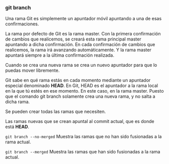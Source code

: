 ### git branch

Una rama Git es simplemente un apuntador móvil apuntando a una de esas confirmaciones.

La rama por defecto de Git es la rama master. Con la primera confirmación de cambios que realicemos, se creará esta rama principal master apuntando a dicha confirmación. En cada confirmación de cambios que realicemos, la rama irá avanzando automáticamente. Y la rama master apuntará siempre a la última confirmación realizada.

Cuando se crea una nueva rama se crea un nuevo apuntador para que lo puedas mover libremente.

Git sabe en qué rama estás en cada momento mediante un apuntador especial denominado **HEAD**. En Git, HEAD es el apuntador a la rama local en la que tú estés en ese momento. En este caso, en la rama master. Puesto que el comando git branch solamente crea una nueva rama, y no salta a dicha rama.

Se pueden crear todas las ramas que necesiten.

Las ramas nuevas que se crean apuntal al commit actual, que es donde está **HEAD**.

`git branch --no-merged`
Muestra las ramas que no han sido fusionadas a la rama actual.

`git branch --merged`
Muestra las ramas que han sido fusionadas a la rama actual.
